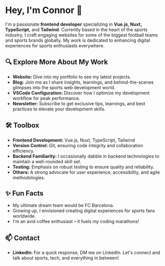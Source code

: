 # Hey, I'm Connor 👋

I'm a passionate **frontend developer** specializing in **Vue.js, Nuxt, TypeScript,** and **Tailwind**. Currently based in the heart of the sports industry, I craft engaging websites for some of the biggest football teams and sports brands globally. My work is dedicated to enhancing digital experiences for sports enthusiasts everywhere.

## 🔍 Explore More About My Work
- **Website:** Dive into my portfolio to see my latest projects.
- **Blog:** Join me as I share insights, learnings, and behind-the-scenes glimpses into the sports web development world.
- **VSCode Configuration:** Discover how I optimize my development workflow for peak performance.
- **Newsletter:** Subscribe to get exclusive tips, learnings, and best practices to elevate your development skills.

## 🛠 Toolbox
- **Frontend Development:** Vue.js, Nuxt, TypeScript, Tailwind
- **Version Control:** Git, ensuring code integrity and collaboration efficiency.
- **Backend Familiarity:** I occasionally dabble in backend technologies to maintain a well-rounded skill set.
- **Testing:** Emphasis on robust testing to ensure quality and reliability.
- **Others:** A strong advocate for user experience, accessibility, and agile methodologies.

## ✨ Fun Facts
- My ultimate dream team would be FC Barcelona.
- Growing up, I envisioned creating digital experiences for sports fans worldwide.
- I'm an avid coffee enthusiast – it fuels my coding marathons!

## 📫 Contact
- **LinkedIn:** For a quick response, DM me on LinkedIn. Let's connect and talk about sports, tech, and everything in between!
